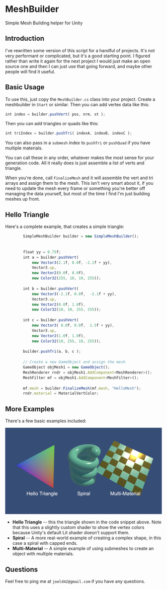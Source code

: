 # MeshBuilder
Simple Mesh Building helper for Unity

## Introduction

I've rewritten some version of this script for a handful of projects. It's not very performant or complicated, but it's a good starting point. I figured rather than write it again for the next project I would just make an open source one and then I can just use that going forward, and maybe other people will find it useful.

## Basic Usage

To use this, just copy the `MeshBuilder.cs` class into your project. Create a meshbuilder in `Start` or similar. Then you can add vertex data like this:

```js
int index = builder.pushVert( pos, nrm, st );
```

Then you can add triangles or quads like this:

```js
int triIndex = builder.pushTri( indexA, indexB, indexC );
```
You can also pass in a `submesh` index to `pushTri` or `pushQuad` if you have multiple materials.

You can call these in any order, whatever makes the most sense for your generation code. All it really does is just assemble a list of verts and triangle.

When you're done, call `FinalizeMesh` and it will assemble the vert and tri arrays and assign them to the mesh. This isn't very smart about it, if you need to update the mesh every frame or something you're better off managing the data yourself, but most of the time I find I'm just building meshes up front.

## Hello Triangle

Here's a complete example, that creates a simple triangle:

```js
        SimpleMeshBuilder builder = new SimpleMeshBuilder();
        

        float yy = 0.75f;
        int a = builder.pushVert(
            new Vector3(2.1f, 0.0f, -2.1f + yy),
            Vector3.up,
            new Vector2(0.0f, 0.0f),
            new Color32(255, 10, 10, 255));
        
        int b = builder.pushVert(
            new Vector3(-2.1f, 0.0f,  -2.1f + yy),
            Vector3.up,
            new Vector2(0.0f, 1.0f),
            new Color32(10, 10, 255, 255));
        
        int c = builder.pushVert(
            new Vector3( 0.0f, 0.0f,  1.5f + yy),
            Vector3.up,
            new Vector2(1.0f, 1.0f),
            new Color32(10, 255, 10, 255));

        builder.pushTri(a, b, c );

        // Create a new GameObject and assign the mesh
        GameObject objMesh1 = new GameObject();
        MeshRenderer rndr = objMesh1.AddComponent<MeshRenderer>();
        MeshFilter mf = objMesh1.AddComponent<MeshFilter>();
        
        mf.mesh = builder.FinalizeMesh(mf.mesh, "HelloMesh");
        rndr.material = MaterialVertColor;
```

## More Examples

There's a few basic examples included:

![Example Meshes](/screenshots/examples.png)

* __Hello Triangle__ -- this the triangle shown in the code snippet above. Note that this uses a slightly custom shader to show the vertex colors because Unity's default Lit shader doesn't support them.
* __Spiral__ -- A more real-world example of creating a complex shape, in this case a spiral with capped ends.
* __Multi-Material__ -- A simple example of using submeshes to create an object with multiple materials. 

## Questions

Feel free to ping me at `joeld42@gmail.com` if you have any questions.